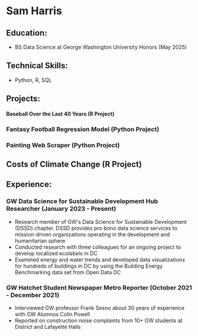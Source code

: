 # Sam Harris

## Education: 
- BS Data Science at George Washington University Honors (May 2025)

## Technical Skills: 
- Python, R, SQL

## Projects:

#### Baseball Over the Last 40 Years (R Project)

### Fantasy Football Regression Model (Python Project)

### Painting Web Scraper (Python Project)

## Costs of Climate Change (R Project)


## Experience:
### GW Data Science for Sustainable Development Hub Researcher (January 2023 - Present)
- Research member of GW's Data Science for Sustainable Development (DSSD) chapter. DSSD provides pro bono data science services to mission-driven organizations operating in the development and humanitarian sphere
- Conducted research with three colleagues for an ongoing project to develop localized ecolabels in DC
- Examined energy and water trends and developed data visualizations for hundreds of buildings in DC by
using the Building Energy Benchmarking data set from Open Data DC
### GW Hatchet Student Newspaper  Metro Reporter (October 2021 - December 2021)
- Interviewed GW professor Frank Sesno about 30 years of experience with GW Alumnus Colin Powell
- Reported on construction noise complaints from 10+ GW students at District and Lafayette Halls
